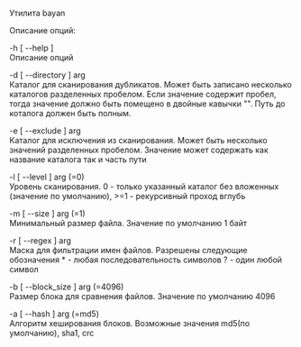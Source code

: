 Утилита bayan

Описание опций:

-h [ --help ]                   
Описание опций

-d [ --directory ] arg          
Каталог для сканирования дубликатов. Может быть записано несколько каталогов разделенных пробелом. 
Если значение содержит пробел, тогда значение должно быть помещено в двойные кавычки "". Путь до коталога должен быть полным. 

-e [ --exclude ] arg            
Каталог для исключения из сканирования. Может быть несколько значений разделенных пробелом.
Значение может содержать как название каталога так и часть пути 

-l [ --level ] arg (=0)         
Уровень сканирования. 0 - только указанный каталог без вложенных (значение по умолчанию), >=1 - рекурсивный проход вглубь

-m [ --size ] arg (=1)          
Минимальный размер файла. Значение по умолчанию 1 байт

-r [ --regex ] arg              
Маска для фильтрации имен файлов. Разрешены следующие обозначения 
\* - любая последовательность символов
? - один любой символ 

-b [ --block_size ] arg (=4096)              
Размер блока для сравнения файлов. Значение по умолчанию 4096

-a [ --hash ] arg (=md5)        
Алгоритм хеширования блоков. Возможные значения md5(по умолчанию), sha1, crc
